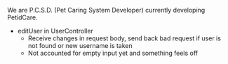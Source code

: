 We are P.C.S.D. (Pet Caring System Developer) currently developing PetidCare.

- editUser in UserController
    - Receive changes in request body, send back bad request if user is not found or new username is taken 
    - Not accounted for empty input yet and something feels off